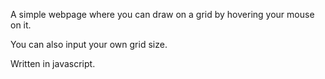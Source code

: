 A simple webpage where you can draw on a grid by hovering your mouse on it.

You can also input your own grid size.

Written in javascript.
